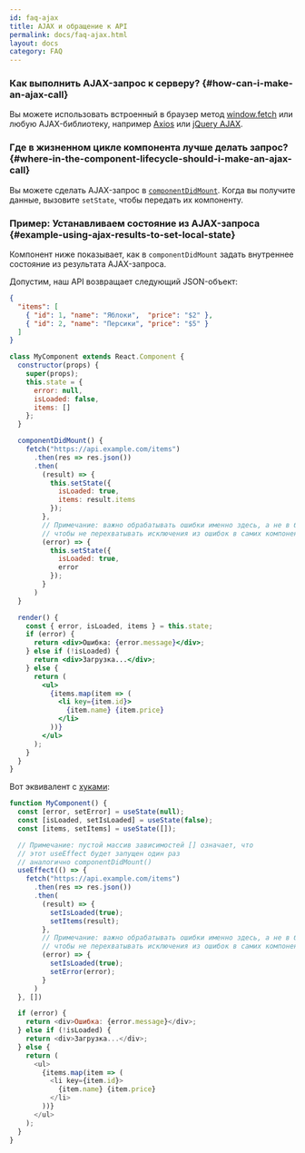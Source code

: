 ```yaml
---
id: faq-ajax
title: AJAX и обращение к API
permalink: docs/faq-ajax.html
layout: docs
category: FAQ
---
```


### Как выполнить AJAX-запрос к серверу? {#how-can-i-make-an-ajax-call}

Вы можете использовать встроенный в браузер метод [window.fetch](https://learn.javascript.ru/fetch) или любую AJAX-библиотеку, например [Axios](https://github.com/axios/axios) или [jQuery AJAX](https://api.jquery.com/jQuery.ajax/).

### Где в жизненном цикле компонента лучше делать запрос? {#where-in-the-component-lifecycle-should-i-make-an-ajax-call}

Вы можете сделать AJAX-запрос в [`componentDidMount`](/docs/react-component.html#mounting). Когда вы получите данные, вызовите `setState`, чтобы передать их компоненту.

### Пример: Устанавливаем состояние из AJAX-запроса {#example-using-ajax-results-to-set-local-state}

Компонент ниже показывает, как в `componentDidMount` задать внутреннее состояние из результата AJAX-запроса.

Допустим, наш API возвращает следующий JSON-объект:

```json
{
  "items": [
    { "id": 1, "name": "Яблоки",  "price": "$2" },
    { "id": 2, "name": "Персики", "price": "$5" }
  ] 
}
```

```jsx
class MyComponent extends React.Component {
  constructor(props) {
    super(props);
    this.state = {
      error: null,
      isLoaded: false,
      items: []
    };
  }

  componentDidMount() {
    fetch("https://api.example.com/items")
      .then(res => res.json())
      .then(
        (result) => {
          this.setState({
            isLoaded: true,
            items: result.items
          });
        },
        // Примечание: важно обрабатывать ошибки именно здесь, а не в блоке catch(),
        // чтобы не перехватывать исключения из ошибок в самих компонентах.
        (error) => {
          this.setState({
            isLoaded: true,
            error
          });
        }
      )
  }

  render() {
    const { error, isLoaded, items } = this.state;
    if (error) {
      return <div>Ошибка: {error.message}</div>;
    } else if (!isLoaded) {
      return <div>Загрузка...</div>;
    } else {
      return (
        <ul>
          {items.map(item => (
            <li key={item.id}>
              {item.name} {item.price}
            </li>
          ))}
        </ul>
      );
    }
  }
}
```

Вот эквивалент с [хуками](https://reactjs.org/docs/hooks-intro.html): 

```js
function MyComponent() {
  const [error, setError] = useState(null);
  const [isLoaded, setIsLoaded] = useState(false);
  const [items, setItems] = useState([]);

  // Примечание: пустой массив зависимостей [] означает, что
  // этот useEffect будет запущен один раз
  // аналогично componentDidMount()
  useEffect(() => {
    fetch("https://api.example.com/items")
      .then(res => res.json())
      .then(
        (result) => {
          setIsLoaded(true);
          setItems(result);
        },
        // Примечание: важно обрабатывать ошибки именно здесь, а не в блоке catch(),
        // чтобы не перехватывать исключения из ошибок в самих компонентах.
        (error) => {
          setIsLoaded(true);
          setError(error);
        }
      )
  }, [])

  if (error) {
    return <div>Ошибка: {error.message}</div>;
  } else if (!isLoaded) {
    return <div>Загрузка...</div>;
  } else {
    return (
      <ul>
        {items.map(item => (
          <li key={item.id}>
            {item.name} {item.price}
          </li>
        ))}
      </ul>
    );
  }
}
```
